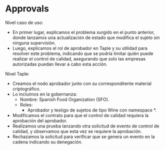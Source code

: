 # Approvals

Nivel caso de uso:
  - En primer lugar, explicamos el problema surgido en el punto anterior, donde lanzamos una actualización de estado que modifica el sujeto sin ninguna supervisión.
  - Luego, explicamos el rol de aprobador en Taple y su utilidad para resolver este problema, indicando que se podría limitar quién puede realizar el control de calidad, asegurando que solo las empresas autorizadas puedan llevar a cabo esta acción.

Nivel Taple:
  - Creamos el nodo aprobador junto con su  corresponditente material criptográfico.
  - Lo incluimos en la gobernanza:
    - Nombre: Spanish Food Organization (SFO).
    - Roles:
      - Aprobador y testigo de sujetos de tipo Wine con namespace *.
  - Modificamos el contrato para que el control de calidad requiera la aprobación del aprobador.
  - Realizamos una prueba lanzando otra solicitud de evento de control de calidad, y observamos que esta vez se requiere la aprobación.
  - Rechazamos la solicitud para verificar que se genera un evento en la cadena indicando su denegación.